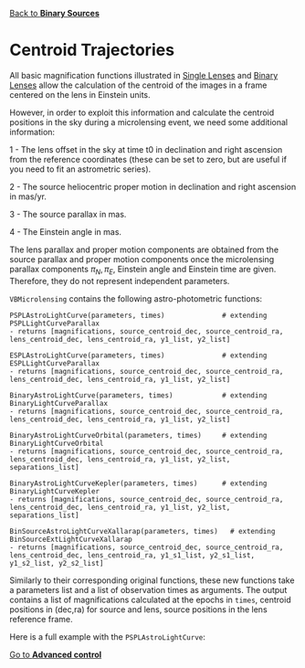 [Back to **Binary Sources**](BinarySources.md)

# Centroid Trajectories

All basic magnification functions illustrated in [Single Lenses](SingleLenses.md) and [Binary Lenses](BinaryLenses.md) allow the calculation of the centroid of the images in a frame centered on the lens in Einstein units.

However, in order to exploit this information and calculate the centroid positions in the sky during a microlensing event, we need some additional information:

1 - The lens offset in the sky at time t0 in declination and right ascension from the reference coordinates (these can be set to zero, but are useful if you need to fit an astrometric series).

2 - The source heliocentric proper motion in declination and right ascension in mas/yr.

3 - The source parallax in mas.

4 - The Einstein angle in mas.

The lens parallax and proper motion components are obtained from the source parallax and proper motion components once the microlensing parallax components $\pi_N,\pi_E$, Einstein angle and Einstein time are given. Therefore, they do not represent independent parameters.

`VBMicrolensing` contains the following astro-photometric functions:

```
PSPLAstroLightCurve(parameters, times)              # extending PSPLLightCurveParallax
- returns [magnifications, source_centroid_dec, source_centroid_ra, lens_centroid_dec, lens_centroid_ra, y1_list, y2_list]

ESPLAstroLightCurve(parameters, times)              # extending ESPLLightCurveParallax
- returns [magnifications, source_centroid_dec, source_centroid_ra, lens_centroid_dec, lens_centroid_ra, y1_list, y2_list]

BinaryAstroLightCurve(parameters, times)            # extending BinaryLightCurveParallax
- returns [magnifications, source_centroid_dec, source_centroid_ra, lens_centroid_dec, lens_centroid_ra, y1_list, y2_list]

BinaryAstroLightCurveOrbital(parameters, times)     # extending BinaryLightCurveOrbital
- returns [magnifications, source_centroid_dec, source_centroid_ra, lens_centroid_dec, lens_centroid_ra, y1_list, y2_list, separations_list]

BinaryAstroLightCurveKepler(parameters, times)      # extending BinaryLightCurveKepler
- returns [magnifications, source_centroid_dec, source_centroid_ra, lens_centroid_dec, lens_centroid_ra, y1_list, y2_list, separations_list]

BinSourceAstroLightCurveXallarap(parameters, times)   # extending BinSourceExtLightCurveXallarap
- returns [magnifications, source_centroid_dec, source_centroid_ra, lens_centroid_dec, lens_centroid_ra, y1_s1_list, y2_s1_list, y1_s2_list, y2_s2_list]
```

Similarly to their corresponding original functions, these new functions take a parameters list and a list of observation times as arguments. The output contains a list of magnifications calculated at the epochs in `times`, centroid positions in (dec,ra) for source and lens, source positions in the lens reference frame.

Here is a full example with the `PSPLAstroLightCurve`:






[Go to **Advanced control**](AdvancedControl.md)
